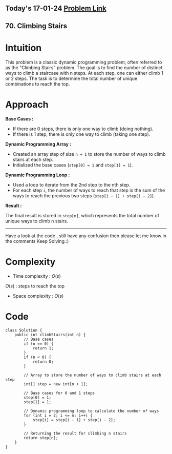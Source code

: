 ## Today's 17-01-24 [Problem Link](https://leetcode.com/problems/climbing-stairs/description/?envType=daily-question&envId=2024-01-18)
## 70. Climbing Stairs


# Intuition
<!-- Describe your first thoughts on how to solve this problem. -->
This problem is a classic dynamic programming problem, often referred to as the "Climbing Stairs" problem. The goal is to find the number of distinct ways to climb a staircase with n steps. At each step, one can either climb 1 or 2 steps. The task is to determine the total number of unique combinations to reach the top.

# Approach
<!-- Describe your approach to solving the problem. -->
**Base Cases :**
- If there are 0 steps, there is only one way to climb (doing nothing).
- If there is 1 step, there is only one way to climb (taking one step).

**Dynamic Programming Array :**
- Created an array step of size `n + 1` to store the number of ways to climb stairs at each step.
- Initialized the base cases (`step[0] = 1` and `step[1] = 1`).

**Dynamic Programming Loop :** 
- Used a loop to iterate from the 2nd step to the nth step.
- For each step `i`, the number of ways to reach that step is the sum of the ways to reach the previous two steps (`step[i - 1] + step[i - 2]`).

**Result :**

The final result is stored in `step[n]`, which represents the total number of unique ways to climb n stairs.

---
Have a look at the code , still have any confusion then please let me know in the comments
Keep Solving.:)
# Complexity
- Time complexity : $O(s)$
<!-- Add your time complexity here, e.g. $$O(n)$$ -->
$O(s)$ :  steps to reach the top
- Space complexity : $O(s)$
<!-- Add your space complexity here, e.g. $$O(n)$$ -->

# Code
```
class Solution {
    public int climbStairs(int n) {
        // Base cases
        if (n == 0) {
            return 1;
        }
        if (n < 0) {
            return 0;
        }

        // Array to store the number of ways to climb stairs at each step
        int[] step = new int[n + 1];
        
        // Base cases for 0 and 1 steps
        step[0] = 1;
        step[1] = 1;

        // Dynamic programming loop to calculate the number of ways
        for (int i = 2; i <= n; i++) {
            step[i] = step[i - 1] + step[i - 2];
        }

        // Returning the result for climbing n stairs
        return step[n];
    }
}

```
